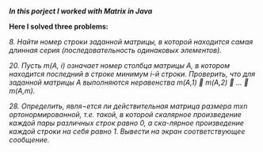 # 
***In this porject I worked with Matrix in Java***

**Here I solved three problems:**

*8.	Найти номер строки заданной матрицы, в которой находится самая длинная серия (последовательность одинаковых элементов).*

*20.	Пусть m(А, i) означает номер столбца матрицы A, в котором находится последний в строке минимум i-й строки. Проверить,  что для заданной матрицы А выполняются неравенства m(A,1)  m(A,2)  ...  m(A,m).*

*28.	Определить, явля¬ется ли действительная матрица размера mxn  ортонормированной, т.е. такой, в которой скалярное  произведение каждой пары различных строк равно 0,  а ска-лярное произведение каждой строки на себя равно 1. Вывести на экран соответствующее сообщение.*